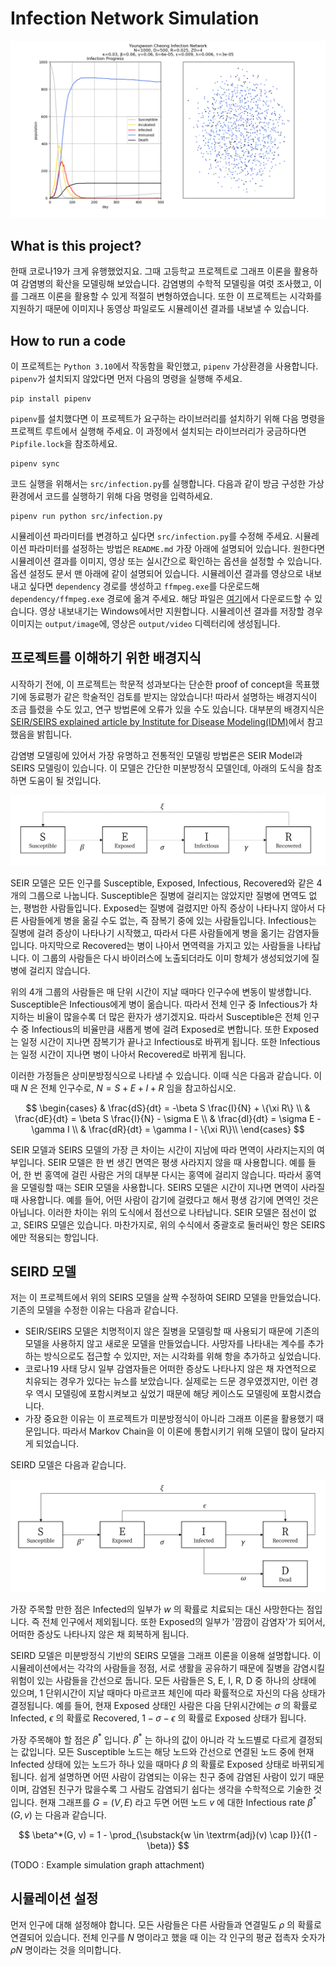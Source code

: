 # Infection Network Simulation

![Example visualized graph of the infection network simulation](resource/banner.png)

## What is this project?
한때 코로나19가 크게 유행했었지요. 그때 고등학교 프로젝트로 그래프 이론을 활용하여 감염병의 확산을 모델링해 보았습니다. 감염병의 수학적 모델링을 여럿 조사했고, 이를 그래프 이론을 활용할 수 있게 적절히 변형하였습니다. 또한 이 프로젝트는 시각화를 지원하기 때문에 이미지나 동영상 파일로도 시뮬레이션 결과를 내보낼 수 있습니다.

## How to run a code
이 프로젝트는 `Python 3.10`에서 작동함을 확인했고, `pipenv` 가상환경을 사용합니다. `pipenv`가 설치되지 않았다면 먼저 다음의 명령을 실행해 주세요.

```shell
pip install pipenv
```

`pipenv`를 설치했다면 이 프로젝트가 요구하는 라이브러리를 설치하기 위해 다음 명령을 프로젝트 루트에서 실행해 주세요. 이 과정에서 설치되는 라이브러리가 궁금하다면 `Pipfile.lock`을 참조하세요.

```shell
pipenv sync
```

코드 실행을 위해서는 `src/infection.py`를 실행합니다. 다음과 같이 방금 구성한 가상환경에서 코드를 실행하기 위해 다음 명령을 입력하세요.

```shell
pipenv run python src/infection.py
```

시뮬레이션 파라미터를 변경하고 싶다면 `src/infection.py`를 수정해 주세요. 시뮬레이션 파라미터를 설정하는 방법은 `README.md` 가장 아래에 설명되어 있습니다. 원한다면 시뮬레이션 결과를 이미지, 영상 또는 실시간으로 확인하는 옵션을 설정할 수 있습니다. 옵션 설정도 문서 맨 아래에 같이 설명되어 있습니다. 시뮬레이션 결과를 영상으로 내보내고 싶다면 `dependency` 경로를 생성하고 `ffmpeg.exe`를 다운로드해 `dependency/ffmpeg.exe` 경로에 옮겨 주세요. 해당 파일은 [여기](https://ffmpeg.org/download.html)에서 다운로드할 수 있습니다. 영상 내보내기는 Windows에서만 지원합니다. 시뮬레이션 결과를 저장할 경우 이미지는 `output/image`에, 영상은 `output/video` 디렉터리에 생성됩니다. 

## 프로젝트를 이해하기 위한 배경지식
시작하기 전에, 이 프로젝트는 학문적 성과보다는 단순한 proof of concept을 목표했기에 동료평가 같은 학술적인 검토를 받지는 않았습니다! 따라서 설명하는 배경지식이 조금 틀렸을 수도 있고, 연구 방법론에 오류가 있을 수도 있습니다. 대부분의 배경지식은 [SEIR/SEIRS explained article by Institute for Disease Modeling(IDM)](https://docs.idmod.org/projects/emod-hiv/en/latest/model-seir.html)에서 참고했음을 밝힙니다.

감염병 모델링에 있어서 가장 유명하고 전통적인 모델링 방법론은 SEIR Model과 SEIRS 모델링이 있습니다. 이 모델은 간단한 미분방정식 모델인데, 아래의 도식을 참조하면 도움이 될 것입니다.

![Diagram indicating SEIRS model](resource/seirs-explained.png)

SEIR 모델은 모든 인구를 Susceptible, Exposed, Infectious, Recovered와 같은 4개의 그룹으로 나눕니다. Susceptible은 질병에 걸리지는 않았지만 질병에 면역도 없는, 평범한 사람들입니다. Exposed는 질병에 걸렸지만 아직 증상이 나타나지 않아서 다른 사람들에게 병을 옮길 수도 없는, 즉 잠복기 중에 있는 사람들입니다. Infectious는 질병에 걸려 증상이 나타나기 시작했고, 따라서 다른 사람들에게 병을 옮기는 감염자들입니다. 마지막으로 Recovered는 병이 나아서 면역력을 가지고 있는 사람들을 나타납니다. 이 그룹의 사람들은 다시 바이러스에 노출되더라도 이미 항체가 생성되었기에 질병에 걸리지 않습니다.

위의 4개 그룹의 사람들은 매 단위 시간이 지날 때마다 인구수에 변동이 발생합니다. Susceptible은 Infectious에게 병이 옮습니다. 따라서 전체 인구 중 Infectious가 차지하는 비율이 많을수록 더 많은 환자가 생기겠지요. 따라서 Susceptible은 전체 인구수 중 Infectious의 비율만큼 새롭게 병에 걸려 Exposed로 변합니다. 또한 Exposed는 일정 시간이 지나면 잠복기가 끝나고 Infectious로 바뀌게 됩니다. 또한 Infectious는 일정 시간이 지나면 병이 나아서 Recovered로 바뀌게 됩니다.

이러한 가정들은 상미분방정식으로 나타낼 수 있습니다. 이때 식은 다음과 같습니다. 이때 $N$ 은 전체 인구수로, $N = S + E + I + R$ 임을 참고하십시오.

$$
\begin{cases}
    & \frac{dS}{dt} = -\beta S \frac{I}{N} + \{\xi R\} \\
    & \frac{dE}{dt} = \beta S \frac{I}{N} - \sigma E \\
    & \frac{dI}{dt} = \sigma E - \gamma I \\
    & \frac{dR}{dt} = \gamma I - \{\xi R\}\\
\end{cases}
$$

SEIR 모델과 SEIRS 모델의 가장 큰 차이는 시간이 지남에 따라 면역이 사라지는지의 여부입니다. SEIR 모델은 한 번 생긴 면역은 평생 사라지지 않을 때 사용합니다. 예를 들어, 한 번 홍역에 걸린 사람은 거의 대부분 다시는 홍역에 걸리지 않습니다. 따라서 홍역을 모델링할 때는 SEIR 모델을 사용합니다. SEIRS 모델은 시간이 지나면 면역이 사라질 때 사용합니다. 예를 들어, 어떤 사람이 감기에 걸렸다고 해서 평생 감기에 면역인 것은 아닙니다. 이러한 차이는 위의 도식에서 점선으로 나타납니다. SEIR 모델은 점선이 없고, SEIRS 모델은 있습니다. 마찬가지로, 위의 수식에서 중괄호로 둘러싸인 항은 SEIRS에만 적용되는 항입니다.

## SEIRD 모델

저는 이 프로젝트에서 위의 SEIRS 모델을 살짝 수정하여 SEIRD 모델을 만들었습니다. 기존의 모델을 수정한 이유는 다음과 같습니다.

* SEIR/SEIRS 모델은 치명적이지 않은 질병을 모델링할 때 사용되기 때문에 기존의 모델을 사용하지 않고 새로운 모델을 만들었습니다. 사망자를 나타내는 계수를 추가하는 방식으로도 접근할 수 있지만, 저는 시각화를 위해 항을 추가하고 싶었습니다.
* 코로나19 사태 당시 일부 감염자들은 어떠한 증상도 나타나지 않은 채 자연적으로 치유되는 경우가 있다는 뉴스를 보았습니다. 실제로는 드문 경우였겠지만, 이런 경우 역시 모델링에 포함시켜보고 싶었기 때문에 해당 케이스도 모델링에 포함시켰습니다.
* 가장 중요한 이유는 이 프로젝트가 미분방정식이 아니라 그래프 이론을 활용했기 때문입니다. 따라서 Markov Chain을 이 이론에 통합시키기 위해 모델이 많이 달라지게 되었습니다.

SEIRD 모델은 다음과 같습니다.

![Diagram indicating SEIRS model](resource\seird-explained.png)

가장 주목할 만한 점은 Infected의 일부가 $w$ 의 확률로 치료되는 대신 사망한다는 점입니다. 즉 전체 인구에서 제외됩니다. 또한 Exposed의 일부가 '깜깜이 감염자'가 되어서, 어떠한 증상도 나타나지 않은 채 회복하게 됩니다.

SEIRD 모델은 미분방정식 기반의 SEIRS 모델을 그래프 이론을 이용해 설명합니다. 이 시뮬레이션에서는 각각의 사람들을 정점, 서로 생활을 공유하기 때문에 질병을 감염시킬 위험이 있는 사람들을 간선으로 둡니다. 모든 사람들은 S, E, I, R, D 중 하나의 상태에 있으며, 1 단위시간이 지날 때마다 마르코프 체인에 따라 확률적으로 자신의 다음 상태가 결정됩니다. 예를 들어, 현재 Exposed 상태인 사람은 다음 단위시간에는 $\sigma$ 의 확률로 Infected, $\epsilon$ 의 확률로 Recovered, $1-\sigma-\epsilon$ 의 확률로 Exposed 상태가 됩니다.

가장 주목해야 할 점은 $\beta^{*}$ 입니다. $\beta^{*}$ 는 하나의 값이 아니라 각 노드별로 다르게 결정되는 값입니다. 모든 Susceptible 노드는 해당 노드와 간선으로 연결된 노드 중에 현재 Infected 상태에 있는 노드가 하나 있을 때마다 $\beta$ 의 확률로 Exposed 상태로 바뀌되게 됩니다. 쉽게 설명하면 어떤 사람이 감염되는 이유는 친구 중에 감염된 사람이 있기 때문이며, 감염된 친구가 많을수록 그 사람도 감염되기 쉽다는 생각을 수학적으로 기술한 것입니다. 현재 그래프를 $G = (V, E)$ 라고 두면 어떤 노드 $v$ 에 대한 Infectious rate $\beta^*(G, v)$ 는 다음과 같습니다.

$$
\beta^*(G, v) = 1 - \prod_{\substack{w \in \textrm{adj}(v) \cap I}}{(1 - \beta)}
$$

(TODO : Example simulation graph attachment)

## 시뮬레이션 설정

먼저 인구에 대해 설정해야 합니다. 모든 사람들은 다른 사람들과 연결밀도 $\rho$ 의 확률로 연결되어 있습니다. 전체 인구를 $N$ 명이라고 했을 때 이는 각 인구의 평균 접촉자 숫자가 $\rho N$ 명이라는 것을 의미합니다.